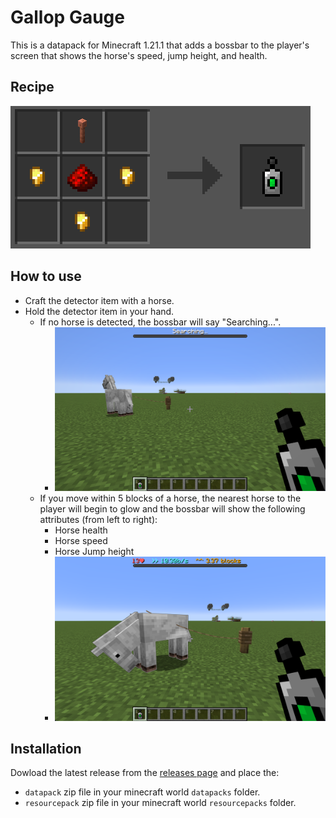# Gallop Gauge

This is a datapack for Minecraft 1.21.1 that adds a bossbar to the player's screen that shows the horse's speed, jump height, and health.

## Recipe

![Recipe](./docs/images/recipe.png)

## How to use

- Craft the detector item with a horse.
- Hold the detector item in your hand.
  - If no horse is detected, the bossbar will say "Searching...".
    - ![Searching](./docs/images/searching.png)
  - If you move within 5 blocks of a horse, the nearest horse to the player will begin to glow and the bossbar will show the following attributes (from left to right):
    - Horse health
    - Horse speed
    - Horse Jump height
    - ![Horse Stats](./docs/images/detected_horse.png)

## Installation

Dowload the latest release from the [releases page](https://github.com/joshatbond/Gallop-Gauge/releases) and place the:

- `datapack` zip file in your minecraft world `datapacks` folder.
- `resourcepack` zip file in your minecraft world `resourcepacks` folder.
